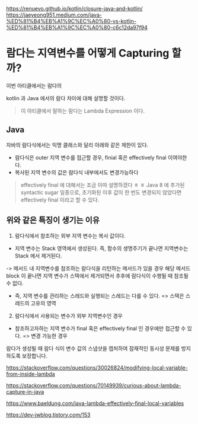 https://renuevo.github.io/kotlin/closure-java-and-kotlin/
https://jaeyeong951.medium.com/java-%ED%81%B4%EB%A1%9C%EC%A0%80-vs-kotlin-%ED%81%B4%EB%A1%9C%EC%A0%80-c6c12da97f94

# 람다는 지역변수를 어떻게 Capturing 할까? 

이번 아티클에서는 람다의 

kotlin 과 Java 에서의 람다 차이에 대해 설명할 것이다.


> 이 아티클에서 말하는 람다는 Lambda Expression 이다.

## Java

자바의 람다식에서는 익명 클래스와 달리 아래와 같은 제한이 있다.

- 람다식은 outer 지역 변수를 접근할 경우, finial 혹은 effectively final 이여야한다.
- 복사된 지역 변수의 값은 람다식 내부에서도 변경가능하다

> effectively final 에 대해서는 조금 이따 설명하겠다 ㅎ ㅎ
> Java 8 에 추가된 syntactic sugar 일종으로,
초기화된 이후 값이 한 번도 변경되지 않았다면 effectively final 이라고 할 수 있다.

## 위와 같은 특징이 생기는 이유

1) 람다식에서 참조하는 외부 지역 변수는 복사 값이다.

- 지역 변수는 Stack 영역에서 생성된다. 즉, 함수의 생명주기가 끝나면 지역변수는 Stack 에서 제거된다.

-> 메서드 내 지역변수를 참조하는 람다식을 리턴하는 메서드가 있을 경우 해당 메서드 block 이 끝나면 지역 변수가 스택에서
제거되면서 추후에 람다식이 수행될 때 참조될 수 없다.


- 즉, 지역 변수를 관리하는 스레드와 실행되는 스레드는 다를 수 있다.
=> 스택은 스레드의 고유의 영역

2) 람다식에서 사용되는 변수가 외부 지역변수인 경우

- 참조하고자하는 지역 변수가 final 혹은 effectively final 인 경우에만 접근할 수 있다.
=> 변경 가능한 경우

람다가 생성될 때 람다 식이 변수 값의 스냅샷을 캡처하여 잠재적인 동시성 문제를 방지하도록 보장합니다.


https://stackoverflow.com/questions/30026824/modifying-local-variable-from-inside-lambda

https://stackoverflow.com/questions/70149939/curious-about-lambda-capture-in-java

https://www.baeldung.com/java-lambda-effectively-final-local-variables

https://dev-jwblog.tistory.com/153
